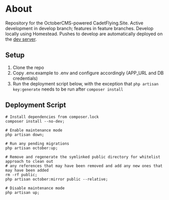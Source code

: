 # About

Repository for the OctoberCMS-powered CadetFlying.Site.
Active development in develop branch; features in feature branches.
Develop locally using Homestead.
Pushes to develop are automatically deployed on the [dev server](https://cadetflying.site/).

## Setup

1. Clone the repo
2. Copy .env.example to .env and configure accordingly (APP_URL and DB credentials)
3. Run the deployment script below, with the exception that `php artisan key:generate` needs to be run after `composer install`

## Deployment Script
```shell
# Install dependencies from composer.lock
composer install --no-dev;

# Enable maintenance mode
php artisan down;

# Run any pending migrations
php artisan october:up;

# Remove and regenerate the symlinked public directory for whitelist approach to clean out
# any references that may have been removed and add any new ones that may have been added
rm -rf public;
php artisan october:mirror public --relative;

# Disable maintenance mode
php artisan up;
```
